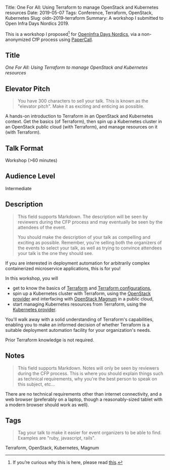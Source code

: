 Title: One For All: Using Terraform to manage OpenStack and Kubernetes resources
Date: 2019-05-07
Tags: Conference, Terraform, OpenStack, Kubernetes
Slug: oidn-2019-terraform
Summary: A workshop I submitted to Open Infra Days Nordics 2019.

This is a workshop I proposed[^1] for [OpenInfra Days
Nordics](https://openinfranordics.com/), via a non-anonymized CfP
process using [PaperCall](https://www.papercall.io/).

## Title

_One For All: Using Terraform to manage OpenStack and Kubernetes
resources_

## Elevator Pitch

> You have 300 characters to sell your talk. This is known as the
> "elevator pitch". Make it as exciting and enticing as possible.

A hands-on introduction to Terraform in an OpenStack and Kubernetes
context. Get the basics (of Terraform), then spin up a Kubernetes
cluster in an OpenStack public cloud (with Terraform), and manage
resources on it (with Terraform).

## Talk Format

Workshop (>60 minutes)

## Audience Level

Intermediate

## Description

> This field supports Markdown. The description will be seen by
> reviewers during the CFP process and may eventually be seen by the
> attendees of the event.
>
> You should make the description of your talk as compelling and
> exciting as possible. Remember, you're selling both the organizers
> of the events to select your talk, as well as trying to convince
> attendees your talk is the one they should see.

If you are interested in deployment automation for arbitrarily complex
containerized microservice applications, this is for you!

In this workshop, you will

* get to know the basics of [Terraform](https://www.terraform.io/) and
  [Terraform
  configurations](https://www.terraform.io/docs/configuration/),
* spin up a Kubernetes cluster with Terraform, using the [OpenStack
  provider](https://www.terraform.io/docs/providers/openstack/) and
  interfacing with [OpenStack
  Magnum](https://docs.openstack.org/magnum/latest/user/) in a public
  cloud,
* start managing Kubernetes resources from Terraform, using the
  [Kubernetes
  provider](https://www.terraform.io/docs/providers/kubernetes/).
  
You'll walk away with a solid understanding of Terraform's
capabilities, enabling you to make an informed decision of whether
Terraform is a suitable deployment automation facility for your
organization's needs.

Prior Terraform knowledge is not required.

## Notes

> This field supports Markdown. Notes will only be seen by reviewers
> during the CFP process. This is where you should explain things such
> as technical requirements, why you're the best person to speak on
> this subject, etc...

There are no technical requirements other than internet connectivity,
and a web browser (preferably on a laptop, though a reasonably-sized
tablet with a modern browser should work as well).
## Tags

> Tag your talk to make it easier for event organizers to be able to
> find. Examples are "ruby, javascript, rails".

Terraform, OpenStack, Kubernetes, Magnum

[^1]: If you’re curious why this is here, please read
    [this]({filename}../../blog/talk-submissions.md).
